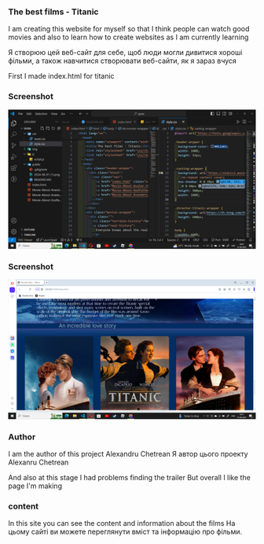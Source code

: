 ### The best films - Titanic

I am creating this website for myself so that I think people can watch good movies and also to learn how to create websites as I am currently learning

Я створюю цей веб-сайт для себе, щоб люди могли дивитися хороші фільми, а також навчитися створювати веб-сайти, як я зараз вчуся

First I made index.html for titanic

### Screenshot
![alt text](<2024-06-01 (5).png>)

### Screenshot
![alt text](<2024-06-01 (1).png>)

### Author
  I am the author of this project Alexandru Chetrean
  Я автор цього проекту Alexanru Chetrean

And also at this stage I had problems finding the trailer
But overall I like the page I'm making

### content
In this site you can see the content and information about the films
На цьому сайті ви можете переглянути вміст та інформацію про фільми.